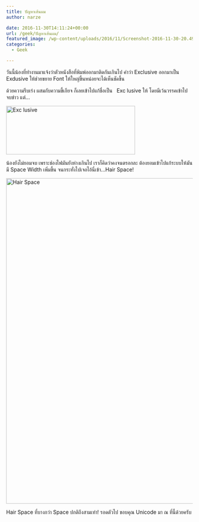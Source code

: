 ```yaml
---
title: ปัญหาเส้นผม
author: narze

date: 2016-11-30T14:11:24+00:00
url: /geek/ปัญหาเส้นผม/
featured_image: /wp-content/uploads/2016/11/Screenshot-2016-11-30-20.49.57-825x510.png
categories:
  - Geek

---
```

วันนี้น้องที่ทำงานมาแจ้งว่าตัวหนังสือที่พิมพ์ออกมาติดกันเกินไป คำว่า Exclusive ออกมาเป็น Exdusive ให้ช่วยขยาย Font ให้ใหญ่ขึ้นหน่อยจะได้เห็นชัดขึ้น

ด้วยความรีบเร่ง ผสมกับความขี้เกียจ ก็เลยเข้าไปแก้ชื่อเป็น   Exc lusive ให้ โดยมีเว้นวรรคเข้าไป จบข่าว แต่&#8230;

[<img class=" wp-image-63" src="http://monosor.com/wp-content/uploads/2016/11/Screenshot-2016-11-30-20.59.29.png" alt="Exc lusive" width="348" height="131" srcset="https://monosor.com/wp-content/uploads/2016/11/Screenshot-2016-11-30-20.59.29.png 589w, https://monosor.com/wp-content/uploads/2016/11/Screenshot-2016-11-30-20.59.29-300x113.png 300w" sizes="(max-width: 348px) 100vw, 348px" />][1]

น้องยังไม่ยอมจบ เพราะช่องไฟมันยังห่างเกินไป เราก็คิดว่าคงจนตรอกละ ต้องยอมเข้าไปแก้ระบบให้มันมี Space Width เพิ่มขึ้น จนกระทั่งไปเจอไอ้นี่เข้า&#8230;Hair Space!

[<img class="size-full wp-image-64" src="http://monosor.com/wp-content/uploads/2016/11/Screenshot-2016-11-30-14.52.24.png" alt="Hair Space" width="1268" height="878" srcset="https://monosor.com/wp-content/uploads/2016/11/Screenshot-2016-11-30-14.52.24.png 1268w, https://monosor.com/wp-content/uploads/2016/11/Screenshot-2016-11-30-14.52.24-300x208.png 300w, https://monosor.com/wp-content/uploads/2016/11/Screenshot-2016-11-30-14.52.24-768x532.png 768w, https://monosor.com/wp-content/uploads/2016/11/Screenshot-2016-11-30-14.52.24-1024x709.png 1024w" sizes="(max-width: 1268px) 100vw, 1268px" />][2]

Hair Space ที่บางกว่า Space ปกติถึงสามเท่า! รอดตัวไป ขอบคุณ Unicode มา ณ ที่นี้ด้วยครับ

 [1]: http://monosor.com/wp-content/uploads/2016/11/Screenshot-2016-11-30-20.59.29.png
 [2]: http://monosor.com/wp-content/uploads/2016/11/Screenshot-2016-11-30-14.52.24.png
